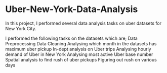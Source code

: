 # Uber-New-York-Data-Analysis

In this project, I performed several data analysis tasks on uber datasets for New York City.

I performed the following tasks on the datasets which are;
Data Preprocessing
Data Cleaning
Analysing which month in the datasets has maximum uber pickup
In-dept analysis on Uber trips
Analysing hourly demand of Uber in New York
Analysing most active Uber base number
Spatial analysis to find rush of uber pickups
Figuring out rush on various days


